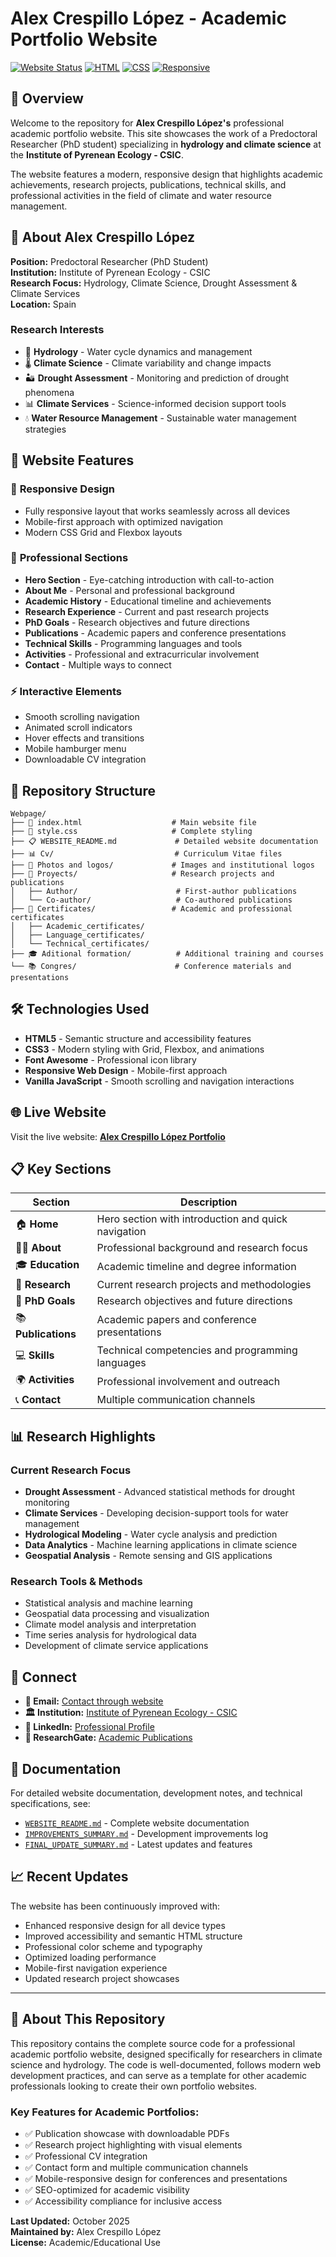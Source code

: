 # Alex Crespillo López - Academic Portfolio Website

[![Website Status](https://img.shields.io/badge/Website-Live-brightgreen)](https://alexcrespillo.github.io/Webpage/)
[![HTML](https://img.shields.io/badge/HTML5-E34F26?logo=html5&logoColor=white)](https://developer.mozilla.org/en-US/docs/Web/HTML)
[![CSS](https://img.shields.io/badge/CSS3-1572B6?logo=css3&logoColor=white)](https://developer.mozilla.org/en-US/docs/Web/CSS)
[![Responsive](https://img.shields.io/badge/Responsive-Yes-blue)](https://en.wikipedia.org/wiki/Responsive_web_design)

## 🌟 Overview

Welcome to the repository for **Alex Crespillo López's** professional academic portfolio website. This site showcases the work of a Predoctoral Researcher (PhD student) specializing in **hydrology and climate science** at the **Institute of Pyrenean Ecology - CSIC**.

The website features a modern, responsive design that highlights academic achievements, research projects, publications, technical skills, and professional activities in the field of climate and water resource management.

## 🔬 About Alex Crespillo López

**Position:** Predoctoral Researcher (PhD Student)  
**Institution:** Institute of Pyrenean Ecology - CSIC  
**Research Focus:** Hydrology, Climate Science, Drought Assessment & Climate Services  
**Location:** Spain

### Research Interests
- 🌊 **Hydrology** - Water cycle dynamics and management
- 🌡️ **Climate Science** - Climate variability and change impacts  
- 🏜️ **Drought Assessment** - Monitoring and prediction of drought phenomena
- 📊 **Climate Services** - Science-informed decision support tools
- 💧 **Water Resource Management** - Sustainable water management strategies

## 🚀 Website Features

### 📱 **Responsive Design**
- Fully responsive layout that works seamlessly across all devices
- Mobile-first approach with optimized navigation
- Modern CSS Grid and Flexbox layouts

### 🎨 **Professional Sections**
- **Hero Section** - Eye-catching introduction with call-to-action
- **About Me** - Personal and professional background
- **Academic History** - Educational timeline and achievements  
- **Research Experience** - Current and past research projects
- **PhD Goals** - Research objectives and future directions
- **Publications** - Academic papers and conference presentations
- **Technical Skills** - Programming languages and tools
- **Activities** - Professional and extracurricular involvement
- **Contact** - Multiple ways to connect

### ⚡ **Interactive Elements**
- Smooth scrolling navigation
- Animated scroll indicators
- Hover effects and transitions
- Mobile hamburger menu
- Downloadable CV integration

## 📁 Repository Structure

```
Webpage/
├── 📄 index.html                    # Main website file
├── 🎨 style.css                     # Complete styling
├── 📋 WEBSITE_README.md             # Detailed website documentation
├── 📊 Cv/                           # Curriculum Vitae files
├── 📸 Photos and logos/             # Images and institutional logos
├── 🔬 Proyects/                     # Research projects and publications
│   ├── Author/                      # First-author publications
│   └── Co-author/                   # Co-authored publications
├── 📜 Certificates/                 # Academic and professional certificates
│   ├── Academic_certificates/
│   ├── Language_certificates/
│   └── Technical_certificates/
├── 🎓 Aditional formation/          # Additional training and courses
└── 📚 Congres/                      # Conference materials and presentations
```

## 🛠️ Technologies Used

- **HTML5** - Semantic structure and accessibility features
- **CSS3** - Modern styling with Grid, Flexbox, and animations
- **Font Awesome** - Professional icon library
- **Responsive Web Design** - Mobile-first approach
- **Vanilla JavaScript** - Smooth scrolling and navigation interactions

## 🌐 Live Website

Visit the live website: **[Alex Crespillo López Portfolio](https://alexcrespillo.github.io/Webpage/)**

## 📋 Key Sections

| Section | Description |
|---------|-------------|
| 🏠 **Home** | Hero section with introduction and quick navigation |
| 👨‍🔬 **About** | Professional background and research focus |
| 🎓 **Education** | Academic timeline and degree information |
| 🔬 **Research** | Current research projects and methodologies |
| 🎯 **PhD Goals** | Research objectives and future directions |
| 📚 **Publications** | Academic papers and conference presentations |
| 💻 **Skills** | Technical competencies and programming languages |
| 🌍 **Activities** | Professional involvement and outreach |
| 📞 **Contact** | Multiple communication channels |

## 📊 Research Highlights

### Current Research Focus
- **Drought Assessment** - Advanced statistical methods for drought monitoring
- **Climate Services** - Developing decision-support tools for water management  
- **Hydrological Modeling** - Water cycle analysis and prediction
- **Data Analytics** - Machine learning applications in climate science
- **Geospatial Analysis** - Remote sensing and GIS applications

### Research Tools & Methods
- Statistical analysis and machine learning
- Geospatial data processing and visualization  
- Climate model analysis and interpretation
- Time series analysis for hydrological data
- Development of climate service applications

## 🤝 Connect

- **📧 Email:** [Contact through website](https://alexcrespillo.github.io/Webpage/#contact)
- **🏛️ Institution:** [Institute of Pyrenean Ecology - CSIC](https://www.ipe.csic.es/)
- **💼 LinkedIn:** [Professional Profile](https://alexcrespillo.github.io/Webpage/#contact)
- **🔬 ResearchGate:** [Academic Publications](https://alexcrespillo.github.io/Webpage/#publications)

## 📄 Documentation

For detailed website documentation, development notes, and technical specifications, see:
- [`WEBSITE_README.md`](Webpage/WEBSITE_README.md) - Complete website documentation
- [`IMPROVEMENTS_SUMMARY.md`](Webpage/IMPROVEMENTS_SUMMARY.md) - Development improvements log
- [`FINAL_UPDATE_SUMMARY.md`](Webpage/FINAL_UPDATE_SUMMARY.md) - Latest updates and features

## 📈 Recent Updates

The website has been continuously improved with:
- Enhanced responsive design for all device types
- Improved accessibility and semantic HTML structure  
- Professional color scheme and typography
- Optimized loading performance
- Mobile-first navigation experience
- Updated research project showcases

---

## 📝 About This Repository

This repository contains the complete source code for a professional academic portfolio website, designed specifically for researchers in climate science and hydrology. The code is well-documented, follows modern web development practices, and can serve as a template for other academic professionals looking to create their own portfolio websites.

### Key Features for Academic Portfolios:
- ✅ Publication showcase with downloadable PDFs
- ✅ Research project highlighting with visual elements  
- ✅ Professional CV integration
- ✅ Contact form and multiple communication channels
- ✅ Mobile-responsive design for conferences and presentations
- ✅ SEO-optimized for academic visibility
- ✅ Accessibility compliance for inclusive access

**Last Updated:** October 2025  
**Maintained by:** Alex Crespillo López  
**License:** Academic/Educational Use


